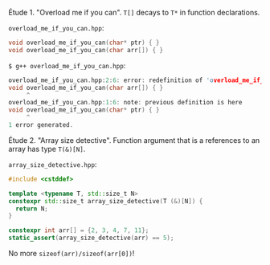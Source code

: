 Étude 1. "Overload me if you can". `T[]` decays to `T*` in function declarations.

`overload_me_if_you_can.hpp`:

```cpp
void overload_me_if_you_can(char* ptr) { }
void overload_me_if_you_can(char arr[]) { }

```

`$ g++ overload_me_if_you_can.hpp`:

```cpp
overload_me_if_you_can.hpp:2:6: error: redefinition of 'overload_me_if_you_can'
void overload_me_if_you_can(char arr[]) { }
     ^
overload_me_if_you_can.hpp:1:6: note: previous definition is here
void overload_me_if_you_can(char* ptr) { }
     ^
1 error generated.
```

Étude 2. "Array size detective". Function argument that is a references to an array has type `T(&)[N]`.

`array_size_detective.hpp`:

```cpp
#include <cstddef>

template <typename T, std::size_t N>
constexpr std::size_t array_size_detective(T (&)[N]) {
  return N;
}

constexpr int arr[] = {2, 3, 4, 7, 11};
static_assert(array_size_detective(arr) == 5);
```

No more `sizeof(arr)/sizeof(arr[0])`!
